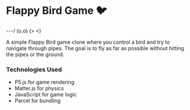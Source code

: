 # Flappy Bird Game 🐦

\---/
(o.o)
(> <)

A simple Flappy Bird game clone where you control a bird and try to navigate through pipes. The goal is to fly as far as possible without hitting the pipes or the ground.

### Technologies Used

- P5.js for game rendering
- Matter.js for physics
- JavaScript for game logic
- Parcel for bundling
